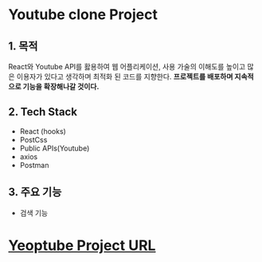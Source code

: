 # Youtube clone Project

## 1. 목적
React와 Youtube API를 홣용하여 웹 어플리케이션, 사용 가술의 이해도를 높이고 많은 이용자가 있다고 생각하며 최적화 된 코드를 지향한다.
**프로젝트를 배포하며 지속적으로 기능을 확장해나갈 것이다.**

## 2. Tech Stack

- React (hooks)
- PostCss
- Public APIs(Youtube)
- axios
- Postman

## 3. 주요 기능

- 검색 기능

# [Yeoptube Project URL](https://wnduq8.github.io/Youtube-react/)

